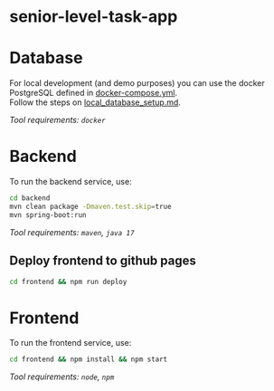 # senior-level-task-app

# Database

For local development (and demo purposes) you can use the docker PostgreSQL defined
in [docker-compose.yml](docker/docker-compose.yml).  
Follow the steps on [local_database_setup.md](docker/local_database_setup.md).

_Tool requirements: `docker`_

# Backend

To run the backend service, use:

```bash
cd backend
mvn clean package -Dmaven.test.skip=true
mvn spring-boot:run
```

_Tool requirements: `maven`, `java 17`_

## Deploy frontend to github pages

```bash
cd frontend && npm run deploy
```

# Frontend

To run the frontend service, use:

```bash
cd frontend && npm install && npm start
```

_Tool requirements: `node`, `npm`_